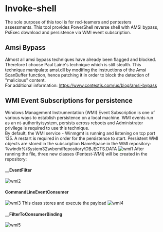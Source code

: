 # Invoke-shell
The sole purpose of this tool is for red-teamers and pentesters assessments.
This tool provides PowerShell reverse shell with AMSI bypass, PsExec download and persistence via WMI event subscription.

## Amsi Bypass
Almost all amsi bypass techniques have already been flagged and blocked. Therefore I choose Paul Laîné's technique which is still stealth. This technique manipulate amsi.dll by modifing the instructions of the Amsi ScanBuffer function, hence patching it in order to block the detection of "malicious" content.
<br />
For additional information: https://www.contextis.com/us/blog/amsi-bypass

## WMI Event Subscriptions for persistence
Windows Management Instrumentation (WMI) Event Subscription is one of various ways to establish persistence on a local machine.
WMI events run as an nt-authority\system, persists across reboots and Administrator privilege is required to use this technique.      
By default, the WMI service - Winmgmt is running and listening on tcp port 135.
A restart is required in order for the persistence to start.
Persistent WMI objects are stored in the subscription NameSpace in the WMI repository:
%windir%\System32\wbem\Repository\OBJECTS.DATA
![wmi1](https://user-images.githubusercontent.com/90933102/134239803-e1effd09-792f-4c3b-ad9f-dc8ae2a1c496.PNG)
After running the file, three new classes (Pentest-WMI) will be created in the repository:
#### __EventFilter
![wmi2](https://user-images.githubusercontent.com/90933102/134240537-b9e6d81b-46ff-49ad-8b64-5005d74e3eb1.PNG)
#### CommandLineEventConsumer
![wmi3](https://user-images.githubusercontent.com/90933102/134240862-69e2794f-435a-422b-a18c-2fd7ac9b1993.PNG)
This class stores and execute the payload
![wmi4](https://user-images.githubusercontent.com/90933102/134241471-5fc1b29c-9a09-4ffd-b5ea-bd8199484e10.PNG)
#### __FilterToConsumerBinding
![wmi5](https://user-images.githubusercontent.com/90933102/134243002-7e27bc29-2008-41d1-9c7d-8a15ac44a18a.PNG)

